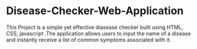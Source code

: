 # Disease-Checker-Web-Application
This Project is a simple yet effective diasease checker built using HTML, CSS, javascript .The application allows users to input the name of a disease and instantly receive a list of common symptoms associated with it.
